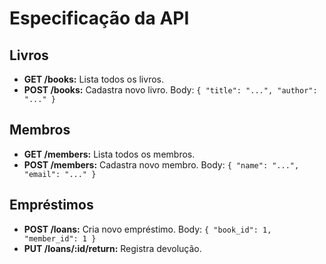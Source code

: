 # Especificação da API

## Livros
- **GET /books:** Lista todos os livros.
- **POST /books:** Cadastra novo livro. Body: `{ "title": "...", "author": "..." }`

## Membros
- **GET /members:** Lista todos os membros.
- **POST /members:** Cadastra novo membro. Body: `{ "name": "...", "email": "..." }`

## Empréstimos
- **POST /loans:** Cria novo empréstimo. Body: `{ "book_id": 1, "member_id": 1 }`
- **PUT /loans/:id/return:** Registra devolução.
